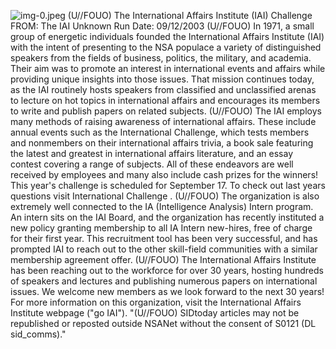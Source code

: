 ![img-0.jpeg](img-0.jpeg)
(U//FOUO) The International Affairs Institute (IAI) Challenge
FROM: The IAI
Unknown
Run Date: 09/12/2003
(U//FOUO) In 1971, a small group of energetic individuals founded the International Affairs Institute (IAI) with the intent of presenting to the NSA populace a variety of distinguished speakers from the fields of business, politics, the military, and academia. Their aim was to promote an interest in international events and affairs while providing unique insights into those issues. That mission continues today, as the IAI routinely hosts speakers from classified and unclassified arenas to lecture on hot topics in international affairs and encourages its members to write and publish papers on related subjects.
(U//FOUO) The IAI employs many methods of raising awareness of international affairs. These include annual events such as the International Challenge, which tests members and nonmembers on their international affairs trivia, a book sale featuring the latest and greatest in international affairs literature, and an essay contest covering a range of subjects. All of these endeavors are well received by employees and many also include cash prizes for the winners! This year's challenge is scheduled for September 17. To check out last years questions visit International Challenge .
(U//FOUO) The organization is also extremely well connected to the IA (Intelligence Analysis) Intern program. An intern sits on the IAI Board, and the organization has recently instituted a new policy granting membership to all IA Intern new-hires, free of charge for their first year. This recruitment tool has been very successful, and has prompted IAI to reach out to the other skill-field communities with a similar membership agreement offer.
(U//FOUO) The International Affairs Institute has been reaching out to the workforce for over 30 years, hosting hundreds of speakers and lectures and publishing numerous papers on international issues. We welcome new members as we look forward to the next 30 years! For more information on this organization, visit the International Affairs Institute webpage ("go IAI").
"(U//FOUO) SIDtoday articles may not be republished or reposted outside NSANet without the consent of S0121 (DL sid_comms)."
